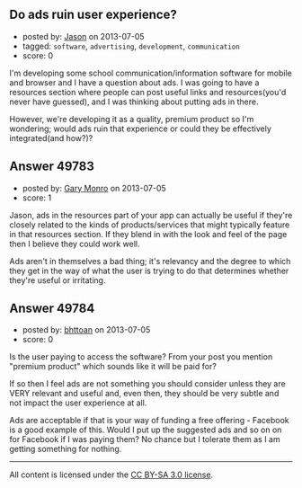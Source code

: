 ## Do ads ruin user experience?

- posted by: [Jason](https://stackexchange.com/users/-1/26851-jason) on 2013-07-05
- tagged: `software`, `advertising`, `development`, `communication`
- score: 0

I'm developing some school communication/information software for mobile and browser and I have a question about ads. I was going to have a resources section where people can post useful links and resources(you'd never have guessed), and I was thinking about putting ads in there. 

However, we're developing it as a quality, premium product so I'm wondering; would ads ruin that experience or could they be effectively integrated(and how?)?


## Answer 49783

- posted by: [Gary Monro](https://stackexchange.com/users/-1/26615-gary-monro) on 2013-07-05
- score: 1

Jason, ads in the resources part of your app can actually be useful if they're closely related to the kinds of products/services that might typically feature in that resources section. If they blend in with the look and feel of the page then I believe they could work well. 

Ads aren't in themselves a bad thing; it's relevancy and the degree to which they get in the way of what the user is trying to do that determines whether they're useful or irritating. 


## Answer 49784

- posted by: [bhttoan](https://stackexchange.com/users/-1/23673-bhttoan) on 2013-07-05
- score: 0

Is the user paying to access the software? From your post you mention "premium product" which sounds like it will be paid for?

If so then I feel ads are not something you should consider unless they are VERY relevant and useful and, even then, they should be very subtle and not impact the user experience at all.

Ads are acceptable if that is your way of funding a free offering - Facebook is a good example of this. Would I put up the suggested ads and so on on for Facebook if I was paying them? No chance but I tolerate them as I am getting something for nothing.



---

All content is licensed under the [CC BY-SA 3.0 license](https://creativecommons.org/licenses/by-sa/3.0/).
